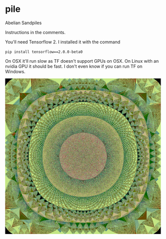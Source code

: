 # pile

Abelian Sandpiles

Instructions in the comments.

You'll need Tensorflow 2. I installed it with the command

  `pip install tensorflow==2.0.0-beta0`
  
On OSX it'll run slow as TF doesn't support GPUs on OSX.
On Linux with an nvidia GPU it should be fast.
I don't even know if you can run TF on Windows.

![Example](ex1.png)
